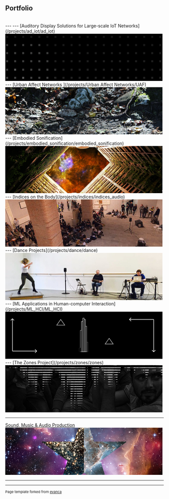 ## Portfolio
<!-- //Use some ahref tags to make the images link across to the pages also -->
<br />
---
---
[Auditory Display Solutions for Large-scale IoT Networks](/projects/ad_iot/ad_iot)
<img src="images/tabs/ADIOTtab3.png?raw=true"/>
---
[Urban Affect Networks ](/projects/Urban Affect Networks/UAF)
<img src="images/tabs/UAFtab.png?raw=true"/>
---
[Embodied Sonification](/projects/embodied_sonification/embodied_sonification)
<img src="images/tabs/HCtab.png?raw=true"/>
---
[Indices on the Body](/projects/indices/indices_audio)
<img src="images/tabs/JLNtab.png?raw=true"/>
---
[Dance Projects](/projects/dance/dance)
<img src="images/tabs/DANCEtab.png?raw=true"/>
---
[ML Applications in Human-computer Interaction](/projects/ML_HCI/ML_HCI)
<img src="images/tabs/GEStab.png?raw=true"/>
---
[The Zones Project](/projects/zones/zones)
<img src="images/tabs/ZNStab.jpg?raw=true"/>

---
[Sound, Music & Audio Production](/projects/Music/music)
<img src="images/tabs/STRtab.png?raw=true"/>

---
---
<p style="font-size:11px">Page template forked from <a href="https://github.com/evanca/quick-portfolio">evanca</a></p>
<!-- Remove above link if you don't want to attibute -->
